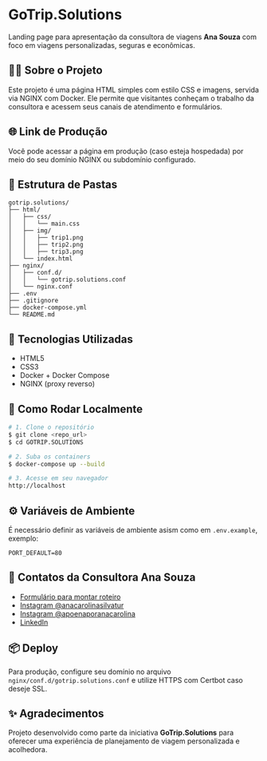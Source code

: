 # GoTrip.Solutions

Landing page para apresentação da consultora de viagens **Ana Souza** com foco em viagens personalizadas, seguras e econômicas.

## 👩‍💼 Sobre o Projeto

Este projeto é uma página HTML simples com estilo CSS e imagens, servida via NGINX com Docker. Ele permite que visitantes conheçam o trabalho da consultora e acessem seus canais de atendimento e formulários.

## 🌐 Link de Produção

Você pode acessar a página em produção (caso esteja hospedada) por meio do seu domínio NGINX ou subdomínio configurado.

## 📁 Estrutura de Pastas

```
gotrip.solutions/
├── html/
│   ├── css/
│   │   └── main.css
│   ├── img/
│   │   ├── trip1.png
│   │   ├── trip2.png
│   │   ├── trip3.png
│   └── index.html
├── nginx/
│   ├── conf.d/
│   │   └── gotrip.solutions.conf
│   └── nginx.conf
├── .env
├── .gitignore
├── docker-compose.yml
└── README.md
```

## 🧪 Tecnologias Utilizadas

* HTML5
* CSS3
* Docker + Docker Compose
* NGINX (proxy reverso)

## 🚀 Como Rodar Localmente

```bash
# 1. Clone o repositório
$ git clone <repo_url>
$ cd GOTRIP.SOLUTIONS

# 2. Suba os containers
$ docker-compose up --build

# 3. Acesse em seu navegador
http://localhost
```

## ⚙️ Variáveis de Ambiente

É necessário definir as variáveis de ambiente asism como em `.env.example`, exemplo:

```env
PORT_DEFAULT=80
```

## 🔗 Contatos da Consultora Ana Souza

* [Formulário para montar roteiro](https://forms.gle/1S1ZPZFRQRosB1K49)
* [Instagram @anacarolinasilvatur](https://instagram.com/anacarolinasilvatur)
* [Instagram @apoenaporanacarolina](https://instagram.com/apoenaporanacarolina)
* [LinkedIn](https://www.linkedin.com/in/anaconsultoria)

## 📦 Deploy

Para produção, configure seu domínio no arquivo `nginx/conf.d/gotrip.solutions.conf` e utilize HTTPS com Certbot caso deseje SSL.

## ✨ Agradecimentos

Projeto desenvolvido como parte da iniciativa **GoTrip.Solutions** para oferecer uma experiência de planejamento de viagem personalizada e acolhedora.
